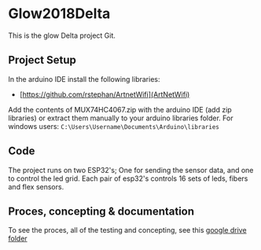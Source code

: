 # Glow2018Delta
This is the glow Delta project Git.

## Project Setup
In the arduino IDE install the following libraries:
- [https://github.com/rstephan/ArtnetWifi](ArtNetWifi)

Add the contents of MUX74HC4067.zip with the arduino IDE (add zip libraries) or extract them manually to your arduino libraries folder. For windows users:
``C:\Users\Username\Documents\Arduino\libraries``

## Code
The project runs on two ESP32's; One for sending the sensor data, and one to control the led grid. Each pair of esp32's controls 16 sets of leds, fibers and flex sensors.

## Proces, concepting & documentation
To see the proces, all of the testing and concepting, see this [google drive folder](https://drive.google.com/drive/u/0/folders/1zGHsh_xgOt1kellyIgeFcKTAbO9ZmK-l)